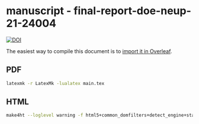 # manuscript - final-report-doe-neup-21-24004
<a href="https://doi.org/10.5281/zenodo.15313673"><img src="https://zenodo.org/badge/DOI/10.5281/zenodo.15313673.svg" alt="DOI"></a>

The easiest way to compile this document is to <a href="https://www.overleaf.com/learn/how-to/I_have_created_a_LaTeX_document_elsewhere—can_I_import_it_into_Overleaf%3F">import it in Overleaf</a>.

## PDF
```zsh
latexmk -r LatexMk -lualatex main.tex
```

## HTML
```zsh
make4ht --loglevel warning -f html5+common_domfilters+detect_engine+staticsite+inlinecss+mjcli --output-dir output/html main.tex
```